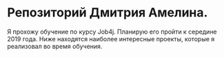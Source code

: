 # Репозиторий Дмитрия Амелина.
Я прохожу обучение по курсу Job4j. Планирую его пройти к середине 2019 года.
Ниже находятся наиболее интересные проекты, которые я реализовал во время обучения.